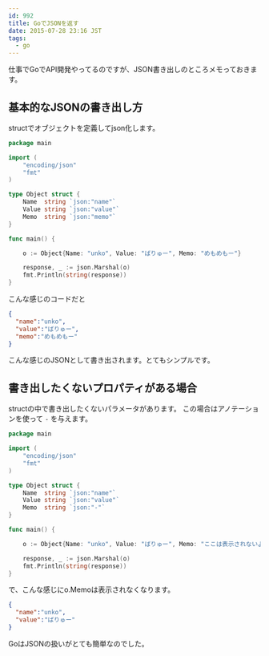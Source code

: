 ```yaml
---
id: 992
title: GoでJSONを返す
date: 2015-07-28 23:16 JST
tags:
  - go
---
```


仕事でGoでAPI開発やってるのですが、JSON書き出しのところメモっておきます。

## 基本的なJSONの書き出し方

structでオブジェクトを定義してjson化します。

```go
package main

import (
    "encoding/json"
    "fmt"
)

type Object struct {
    Name  string `json:"name"`
    Value string `json:"value"`
    Memo  string `json:"memo"`
}

func main() {

    o := Object{Name: "unko", Value: "ばりゅー", Memo: "めもめもー"}

    response, _ := json.Marshal(o)
    fmt.Println(string(response))
}
```

こんな感じのコードだと

```json
{
  "name":"unko",
  "value":"ばりゅー",
  "memo":"めもめもー"
}
```

こんな感じのJSONとして書き出されます。とてもシンプルです。

## 書き出したくないプロパティがある場合

structの中で書き出したくないパラメータがあります。
この場合はアノテーションを使って `-` を与えます。

```go
package main

import (
    "encoding/json"
    "fmt"
)

type Object struct {
    Name  string `json:"name"`
    Value string `json:"value"`
    Memo  string `json:"-"`
}

func main() {

    o := Object{Name: "unko", Value: "ばりゅー", Memo: "ここは表示されないよー"}

    response, _ := json.Marshal(o)
    fmt.Println(string(response))
}
```

で、こんな感じにo.Memoは表示されなくなります。

```json
{
  "name":"unko",
  "value":"ばりゅー"
}
```

GoはJSONの扱いがとても簡単なのでした。
